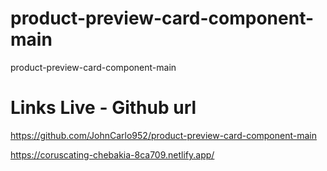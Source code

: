# product-preview-card-component-main

product-preview-card-component-main

# Links Live - Github url

https://github.com/JohnCarlo952/product-preview-card-component-main

https://coruscating-chebakia-8ca709.netlify.app/
